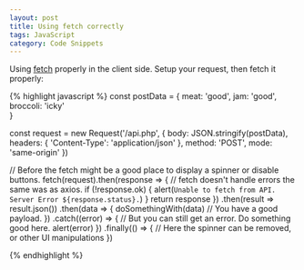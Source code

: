 ```yaml
---
layout: post
title: Using fetch correctly
tags: JavaScript
category: Code Snippets
---
```

Using [fetch](https://developer.mozilla.org/en-US/docs/Web/API/Fetch_API) properly
in the client side. Setup your request, then fetch it properly:

{% highlight javascript %}
const postData = {
  meat: 'good',
  jam: 'good',
  broccoli: 'icky'  
}

const request = new Request('/api.php', {
  body: JSON.stringify(postData),
  headers: { 'Content-Type': 'application/json' },
  method: 'POST',
  mode: 'same-origin'
  })

// Before the fetch might be a good place to display a spinner or disable buttons.
fetch(request).then(response => {
    // fetch doesn't handle errors the same was as axios.
    if (!response.ok) {
      alert(`Unable to fetch from API. Server Error ${response.status}.`)
    }
    return response
  })
  .then(result => result.json())
  .then(data => {
      doSomethingWith(data) // You have a good payload.
   })
  .catch((error) => {
    // But you can still get an error. Do something good here.
    alert(error)
  })
  .finally(() => {
    // Here the spinner can be removed, or other UI manipulations 
})

{% endhighlight %}

